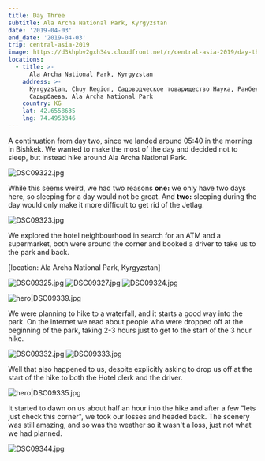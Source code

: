 ```yaml
---
title: Day Three
subtitle: Ala Archa National Park, Kyrgyzstan
date: '2019-04-03'
end_date: '2019-04-03'
trip: central-asia-2019
image: https://d3khpbv2gxh34v.cloudfront.net/r/central-asia-2019/day-three/DSC09339.jpg
locations:
  - title: >-
      Ala Archa National Park, Kyrgyzstan
    address: >-
      Kyrgyzstan, Chuy Region, Садоводческое товарищество Наука, Ранбека
      Садырбаева, Ala Archa National Park
    country: KG
    lat: 42.6558635
    lng: 74.4953346
---
```


A continuation from day two, since we landed around 05:40 in the morning in Bishkek. We wanted to make the most of the day and decided not to sleep, but instead hike around Ala Archa National Park.

![DSC09322.jpg](https://d3khpbv2gxh34v.cloudfront.net/r/central-asia-2019/day-three/DSC09322.jpg "1.5")

While this seems weird, we had two reasons **one:** we only have two days here, so sleeping for a day would not be great.
And **two:** sleeping during the day would only make it more difficult to get rid of the Jetlag.

![DSC09323.jpg](https://d3khpbv2gxh34v.cloudfront.net/r/central-asia-2019/day-three/DSC09323.jpg "1.5")

We explored the hotel neighbourhood in search for an ATM and a supermarket, both were around the corner and booked a driver to take us to the park and back.

[location: Ala Archa National Park, Kyrgyzstan]


![DSC09325.jpg](https://d3khpbv2gxh34v.cloudfront.net/r/central-asia-2019/day-three/DSC09325.jpg "1.5")
![DSC09327.jpg](https://d3khpbv2gxh34v.cloudfront.net/r/central-asia-2019/day-three/DSC09327.jpg "1.5")
![DSC09324.jpg](https://d3khpbv2gxh34v.cloudfront.net/r/central-asia-2019/day-three/DSC09324.jpg "1.5")

![hero|DSC09339.jpg](https://d3khpbv2gxh34v.cloudfront.net/r/central-asia-2019/day-three/DSC09339.jpg "1.5")

We were planning to hike to a waterfall, and it starts a good way into the park. On the internet we read about people who were dropped off at the beginning of the park, taking 2-3 hours just to get to the start of the 3 hour hike.

![DSC09332.jpg](https://d3khpbv2gxh34v.cloudfront.net/r/central-asia-2019/day-three/DSC09332.jpg "1.5")
![DSC09333.jpg](https://d3khpbv2gxh34v.cloudfront.net/r/central-asia-2019/day-three/DSC09333.jpg "1.5")

Well that also happened to us, despite explicitly asking to drop us off at the start of the hike to both the Hotel clerk and the driver.

![hero|DSC09335.jpg](https://d3khpbv2gxh34v.cloudfront.net/r/central-asia-2019/day-three/DSC09335.jpg "1.5")

It started to dawn on us about half an hour into the hike and after a few "lets just check this corner", we took our losses and headed back. The scenery was still amazing, and so was the weather so it wasn't a loss, just not what we had planned.

![DSC09344.jpg](https://d3khpbv2gxh34v.cloudfront.net/r/central-asia-2019/day-three/DSC09344.jpg "1.5")
